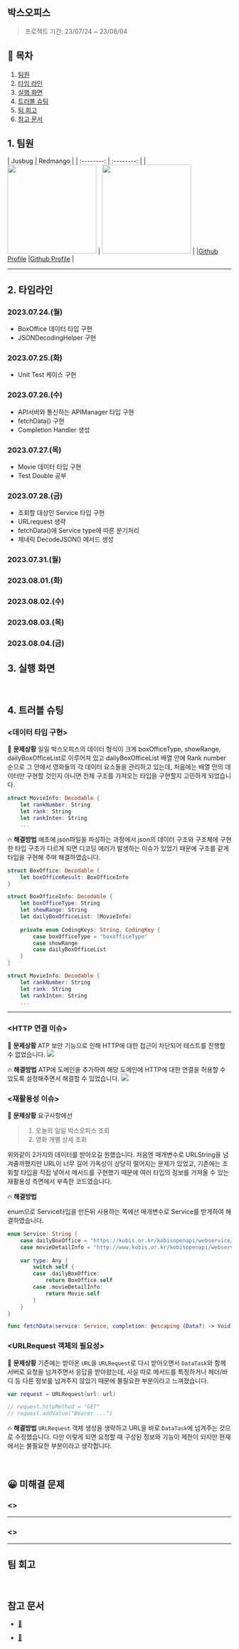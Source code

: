 ## 박스오피스
> 프로젝트 기간: 23/07/24 ~ 23/08/04

## 📂 목차
1. [팀원](#1.)
2. [타임 라인](#2.)
3. [실행 화면](#3.)
4. [트러블 슈팅](#4.)
5. [팀 회고](#5.)
6. [참고 문서](#6.)

## 1. 팀원
<a id="1."></a>
| Jusbug | Redmango |
| :--------: | :--------: |
| <Img src = "https://github.com/JusBug/ios-box-office/assets/125210310/549c2726-aa5a-48cc-a39a-7c10d10bdda5" width="200" height="200"> | <Img src = "https://github.com/JusBug/ios-box-office/assets/125210310/c1a12752-eda0-4c4d-8a58-0cc8dccd7707"  width="200" height="200"> |
|[Github Profile](https://github.com/JusBug) |[Github Profile](https://github.com/redmango1447) |
- - -
<a id="2."></a>

## 2. 타임라인

### 2023.07.24.(월)
- BoxOffice 데이터 타입 구현
- JSONDecodingHelper 구현

### 2023.07.25.(화)
- Unit Test 케이스 구현

### 2023.07.26.(수)
- API서버와 통신하는 APIManager 타입 구현
- fetchData() 구현
- Completion Handler 생성

### 2023.07.27.(목)
- Movie 데이터 타입 구현
- Test Double 공부

### 2023.07.28.(금)
- 조회할 대상인 Service 타입 구현
- URLrequest 생략
- fetchData()에 Service type에 따른 분기처리
- 제네릭 DecodeJSON() 메서드 생성

### 2023.07.31.(월)

### 2023.08.01.(화)

### 2023.08.02.(수)

### 2023.08.03.(목)

### 2023.08.04.(금)

<a id="3."></a>

## 3. 실행 화면


</br>
<a id="4."></a>

## 4. 트러블 슈팅

### <데이터 타입 구현>

🤯 **문제상황**
일일 박스오피스의 데이터 형식이 크게 boxOfficeType, showRange, dailyBoxOfficeList로 이루어져 있고 dailyBoxOfficeList 배열 안에 Rank number 순으로 그 안에서 영화들의 각 데이터 요소들을 관리하고 있는데, 처음에는 배열 안의 데이터만 구현할 것인지 아니면 전체 구조를 가져오는 타입을 구현할지 고민하게 되었습니다.
```Swift
struct MovieInfo: Decodable {
    let rankNumber: String
    let rank: String
    let rankInten: String
    ...
```

🔥 **해결방법**
애초에 json파일을 파싱하는 과정에서 json의 데이터 구조와 구조체에 구현한 타입 구조가 다르게 되면 디코딩 에러가 발생하는 이슈가 있었기 때문에 구조를 같게 타입을 구현해 주며 해결하였습니다.
```Swift
struct BoxOffice: Decodable {
    let boxOfficeResult: BoxOfficeInfo
}

struct BoxOfficeInfo: Decodable {
    let boxOfficeType: String
    let showRange: String
    let dailyBoxOfficeList: [MovieInfo]
    
    private enum CodingKeys: String, CodingKey {
        case boxOfficeType = "boxofficeType"
        case showRange
        case dailyBoxOfficeList
    }
}

struct MovieInfo: Decodable {
    let rankNumber: String
    let rank: String
    let rankInten: String
    ...
```
- - -
### <HTTP 연결 이슈>

🤯 **문제상황** 
ATP 보안 기능으로 인해 HTTP에 대한 접근이 차단되어 테스트를 진행할 수 없었습니다.
![](https://hackmd.io/_uploads/rktGMWAqn.png)

🔥 **해결방법**
ATP에 도메인을 추가하여 해당 도메인에 HTTP에 대한 연결을 허용할 수 있도록 설정해주면서 해결할 수 있었습니다.
![](https://hackmd.io/_uploads/rynMz-R9h.png)

### <재활용성 이슈>

🤯 **문제상황**
요구사항에선
> 1. 오늘의 일일 박스오피스 조회
> 2. 영화 개별 상세 조회

위와같이 2가지의 데이터를 받아오길 원했습니다.
처음엔 매개변수로 URLString을 넘겨줄까했지만 URL이 너무 길어 가독성이 상당히 떨어지는 문제가 있었고, 기존에는 조회할 타입을 직접 넣어서 메서드를 구현했기 때문에 여러 타입의 정보를 가져올 수 있는 재활용성 측면에서 부족한 코드였습니다.

🔥 **해결방법**

enum으로 Service타입을 만든뒤 사용하는 쪽에선 매개변수로 Service를 받게하여 해결하였습니다.
```swift
enum Service: String {
    case dailyBoxOffice = "https://kobis.or.kr/kobisopenapi/webservice/rest/boxoffice/searchDailyBoxOfficeList.json?key=f5eef3421c602c6cb7ea224104795888&targetDt=202a30725"
    case movieDetailInfo = "http://www.kobis.or.kr/kobisopenapi/webservice/rest/movie/searchMovieInfo.json?key=9edeb739e275f3013ffb896c2ff41cfe&targetDt=20230724"
    
    var type: Any {
        switch self {
        case .dailyBoxOffice:
            return BoxOffice.self
        case .movieDetailInfo:
            return Movie.self
        }
    }
}

func fetchData(service: Service, completion: @escaping (Data?) -> Void) { ... }
```

### **<URLRequest 객체의 필요성>**

🤯 **문제상황** 
기존에는 받아온 `URL`을 `URLRequest`로 다시 받아오면서 `DataTask`와 함께 서버로 요청을 넘겨주면서 응답을 받아왔는데, 사실 따로 메서드를 특정하거나 헤더/바디 등 다른 정보를 넘겨주지 않았기 때문에 불필요한 부분이라고 느껴졌습니다.

```Swift
var request = URLRequest(url: url)

// request.httpMethod = "GET"
// request.addValue("Bearer ...")
```

🔥 **해결방법**
`URLRequest` 객체 생성을 생략하고 URL을 바로 `DataTask`에 넘겨주는 것으로 수정했습니다. 다만 이렇게 되면 요청할 때 구성된 정보와 기능이 제한이 되지만 현재에서는 불필요한 부분이라고 생각합니다.

<br>


## 😀 미해결 문제
### **<>**

---
### **<>**

    
---
<a id="5."></a>

## 팀 회고


</br>

    
<a id="6."></a>

## 참고 문서
    
- [🍎 ]()

- [📖 ]()




    
